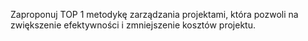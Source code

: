 Zaproponuj TOP 1 metodykę zarządzania projektami, która pozwoli na zwiększenie efektywności i zmniejszenie kosztów projektu.
